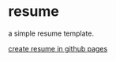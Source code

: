 # resume
a simple resume template.

[create resume in github pages](https://www.shiyanlou.com/courses/624)